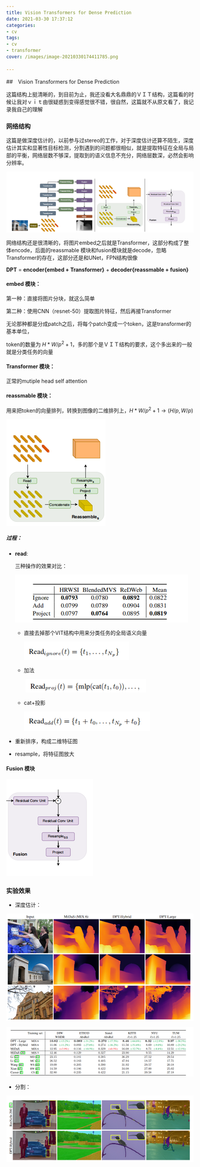 ```yaml
---
title: Vision Transformers for Dense Prediction
date: 2021-03-30 17:37:12
categories:
- cv
tags:
- cv
- transformer
cover: /images/image-20210330174411785.png

---
```


##　Vision Transformers for Dense Prediction

这篇结构上挺清晰的，到目前为止，我还没看大名鼎鼎的ＶＩＴ结构，这篇看的时候让我对ｖｉｔ由很疑惑到变得感觉很不错，很自然，这篇就不从原文看了，我记录我自己的理解

### 网络结构

这篇是做深度估计的，以前参与过stereo的工作，对于深度估计还算不陌生，深度估计其实和显著性目标检测，分割遇到的问题都很相似，就是提取特征在全局与局部的平衡，网络层数不够深，提取到的语义信息不充分，网络层数深，必然会影响分辨率。

![architecture](/images/image-20210330174411785.png)



网络结构还是很清晰的，将图片embed之后就是Transformer，这部分构成了整体encode，后面的reassmable 模块和fusion模块就是decode，忽略Transformer的存在，这部分还是和UNet，FPN结构很像

**DPT** = **encoder{embed + Transformer}** + **decoder{reassmable + fusion}**

#### embed 模块：

第一种：直接将图片分块，就这么简单

第二种：使用CNN（resnet-50）提取图片特征，然后再接Transformer

无论那种都是分成patch之后，将每个patch变成一个token，这是transformer的基本单位，

token的数量为 $H*W/p^2 + 1$，多的那个是ＶＩＴ结构的要求，这个多出来的一般就是分类任务的向量

#### Transformer 模块：

正常的mutiple head self attention

#### reassmable 模块：

用来把token的向量排列，转换到图像的二维排列上，$H*W/p^2 + 1 \to (H/p, W/p)$

![assmable 模块](/images/image-20210330175556206.png)

##### 过程：

* **read**: 

  三种操作的效果对比：

  ![](/images/image-20210330180520239.png)

  * 直接去掉那个VIT结构中用来分类任务的全局语义向量

    ![](/images/image-20210330175921485.png)

  * 加法

    ​	![](/images/image-20210330180018178.png)

  * cat+投影

    ![](/images/image-20210330175941655.png)

    

* 重新排序，构成二维特征图

* resample，将特征图放大

#### Fusion 模块

![fusion module](/images/image-20210330180239274.png)

### 实验效果

* 深度估计：

![深度估计效果](/images/image-20210330180400674.png)

![深度估计精度对比](/images/image-20210330180732941.png)

* 分割：

![分割效果](/images/image-20210330180420247.png)